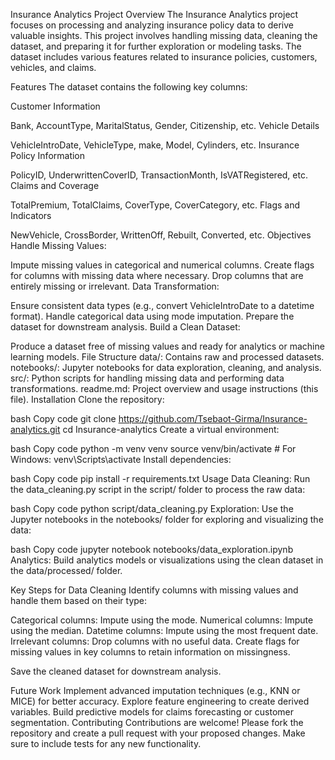 
Insurance Analytics Project
Overview
The Insurance Analytics project focuses on processing and analyzing insurance policy data to derive valuable insights. This project involves handling missing data, cleaning the dataset, and preparing it for further exploration or modeling tasks. The dataset includes various features related to insurance policies, customers, vehicles, and claims.

Features
The dataset contains the following key columns:

Customer Information

Bank, AccountType, MaritalStatus, Gender, Citizenship, etc.
Vehicle Details

VehicleIntroDate, VehicleType, make, Model, Cylinders, etc.
Insurance Policy Information

PolicyID, UnderwrittenCoverID, TransactionMonth, IsVATRegistered, etc.
Claims and Coverage

TotalPremium, TotalClaims, CoverType, CoverCategory, etc.
Flags and Indicators

NewVehicle, CrossBorder, WrittenOff, Rebuilt, Converted, etc.
Objectives
Handle Missing Values:

Impute missing values in categorical and numerical columns.
Create flags for columns with missing data where necessary.
Drop columns that are entirely missing or irrelevant.
Data Transformation:

Ensure consistent data types (e.g., convert VehicleIntroDate to a datetime format).
Handle categorical data using mode imputation.
Prepare the dataset for downstream analysis.
Build a Clean Dataset:

Produce a dataset free of missing values and ready for analytics or machine learning models.
File Structure
data/: Contains raw and processed datasets.
notebooks/: Jupyter notebooks for data exploration, cleaning, and analysis.
src/: Python scripts for handling missing data and performing data transformations.
readme.md: Project overview and usage instructions (this file).
Installation
Clone the repository:

bash
Copy code
git clone https://github.com/Tsebaot-Girma/Insurance-analytics.git
cd Insurance-analytics
Create a virtual environment:

bash
Copy code
python -m venv venv
source venv/bin/activate  # For Windows: venv\Scripts\activate
Install dependencies:

bash
Copy code
pip install -r requirements.txt
Usage
Data Cleaning: Run the data_cleaning.py script in the script/ folder to process the raw data:

bash
Copy code
python script/data_cleaning.py
Exploration: Use the Jupyter notebooks in the notebooks/ folder for exploring and visualizing the data:

bash
Copy code
jupyter notebook notebooks/data_exploration.ipynb
Analytics: Build analytics models or visualizations using the clean dataset in the data/processed/ folder.

Key Steps for Data Cleaning
Identify columns with missing values and handle them based on their type:

Categorical columns: Impute using the mode.
Numerical columns: Impute using the median.
Datetime columns: Impute using the most frequent date.
Irrelevant columns: Drop columns with no useful data.
Create flags for missing values in key columns to retain information on missingness.

Save the cleaned dataset for downstream analysis.

Future Work
Implement advanced imputation techniques (e.g., KNN or MICE) for better accuracy.
Explore feature engineering to create derived variables.
Build predictive models for claims forecasting or customer segmentation.
Contributing
Contributions are welcome! Please fork the repository and create a pull request with your proposed changes. Make sure to include tests for any new functionality.


